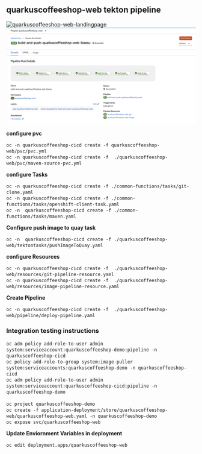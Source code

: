 ## quarkuscoffeeshop-web tekton pipeline
![quarkuscoffeeshop-web-landingpage](../images/quarkuscoffeeshop-web-landingpage.png)
![quarkuscoffeeshop-web-pipeline](../images/quarkuscoffeeshop-web-pipeline.png)

**configure pvc**
```
oc -n quarkuscoffeeshop-cicd create -f quarkuscoffeeshop-web/pvc/pvc.yml
oc -n quarkuscoffeeshop-cicd create -f  ./quarkuscoffeeshop-web/pvc/maven-source-pvc.yml
```


**configure Tasks**
```
oc -n quarkuscoffeeshop-cicd create -f ./common-functions/tasks/git-clone.yaml
oc -n quarkuscoffeeshop-cicd create -f ./common-functions/tasks/openshift-client-task.yaml
oc -n  quarkuscoffeeshop-cicd create -f ./common-functions/tasks/maven.yaml
```

**Configure push image to quay task**
```
oc -n  quarkuscoffeeshop-cicd create -f ./quarkuscoffeeshop-web/tektontasks/pushImageToQuay.yaml
```

**configure Resources**
```
oc -n quarkuscoffeeshop-cicd create -f  ./quarkuscoffeeshop-web/resources/git-pipeline-resource.yaml
oc -n quarkuscoffeeshop-cicd create -f  ./quarkuscoffeeshop-web/resources/image-pipeline-resource.yaml
```

**Create Pipeline**
```
oc -n quarkuscoffeeshop-cicd create -f  ./quarkuscoffeeshop-web/pipeline/deploy-pipeline.yaml
```


### Integration testing instructions 
```
oc adm policy add-role-to-user admin system:serviceaccount:quarkuscoffeeshop-demo:pipeline -n quarkuscoffeeshop-cicd
oc policy add-role-to-group system:image-puller system:serviceaccounts:quarkuscoffeeshop-demo -n quarkuscoffeeshop-cicd
oc adm policy add-role-to-user admin system:serviceaccount:quarkuscoffeeshop-cicd:pipeline -n quarkuscoffeeshop-demo

oc project quarkuscoffeeshop-demo
oc create -f application-deployment/store/quarkuscoffeeshop-web/quarkuscoffeeshop-web.yaml -n quarkuscoffeeshop-demo
oc expose svc/quarkuscoffeeshop-web    
```

**Update Enviornment Variables in deployment**
```
oc edit deployment.apps/quarkuscoffeeshop-web
```